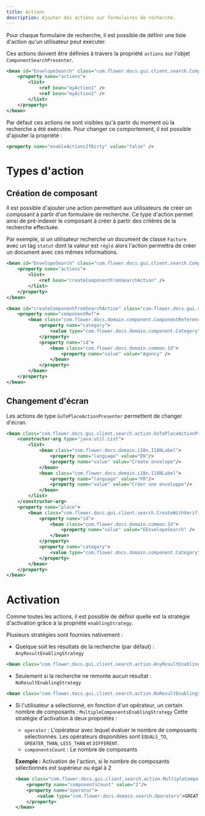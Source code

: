 ```yaml
---
title: Actions
description: Ajouter des actions sur formulaires de recherche.
---
```


Pour chaque formulaire de recherche, il est possible de définir une liste d'action qu'un utilisateur peut exécuter.

Ces actions doivent être définies à travers la propriété  ``actions`` sur l'objet `ComponentSearchPresenter`. 

```xml
<bean id="EnvelopeSearch" class="com.flower.docs.gui.client.search.ComponentSearchPresenter" scope="prototype">
	<property name="actions">
		<list>
			<ref bean="myAction1" />
			<ref bean="myAction2" />
		</list>
	</property>
</bean>
```


Par défaut ces actions ne sont visibles qu'à partir du moment où la recherche a été exécutée. Pour changer ce comportement, il est possible d'ajouter la propriété :   

```xml
<property name="enableActionsIfDirty" value="false" />
```

# Types d'action		

## Création de composant

Il est possible d'ajouter une action permettant aux utilisateurs de créer un composant à partir d'un formulaire de recherche. 
Ce type d'action permet ainsi de pré-indexer le composant à créer à partir des critères de la recherche effectuée. 

Par exemple, si un utilisateur recherche un document de classe ``Facture`` avec un tag ``statut`` dont la valeur est ``réglé`` alors l'action permettra de créer un document avec ces mêmes informations. 


```xml
<bean id="EnvelopeSearch" class="com.flower.docs.gui.client.search.ComponentSearchPresenter" scope="prototype">
	<property name="actions">
		<list>
			<ref bean="createComponentFromSearchAction" />
		</list>
	</property>
</bean>

<bean id="createComponentFromSearchAction" class="com.flower.docs.gui.client.search.action.ComponentCreationActionPresenter">
	<property name="componentRef">
		<bean class="com.flower.docs.domain.component.ComponentReference">
			<property name="category">
				<value type="com.flower.docs.domain.component.Category">FOLDER</value>
			</property>
			<property name="id">
				<bean class="com.flower.docs.domain.common.Id">
					<property name="value" value="Agency" />
				</bean>
			</property>
		</bean>
	</property>
</bean>
```

		
##  Changement d'écran 

Les actions de type ``GoToPlaceActionPresenter`` permettent de changer d'écran.


```xml
<bean class="com.flower.docs.gui.client.search.action.GoToPlaceActionPresenter">
	<constructor-arg type="java.util.List">
		<list>
			<bean class="com.flower.docs.domain.i18n.I18NLabel">
				<property name="language" value="EN"/>
				<property name="value" value="Create envelope"/>
			</bean>
			<bean class="com.flower.docs.domain.i18n.I18NLabel">
				<property name="language" value="FR"/>
				<property name="value" value="Créer une enveloppe"/>
			</bean>
		</list>
	</constructor-arg>
	<property name="place">
		<bean class="com.flower.docs.gui.client.search.CreateWithVerificationPlace">
			<property name="id">
				<bean class="com.flower.docs.domain.common.Id">
					<property name="value" value="EEnvelopeSearch" />
				</bean>
			</property>
			<property name="category">
				<value type="com.flower.docs.domain.component.Category">TASK</value>
			</property>
		</bean>
	</property>
</bean>
```


# Activation

Comme toutes les actions, il est possible de définir quelle est la stratégie d'activation grâce à la propriété ``enablingStrategy``. 

Plusieurs stratégies sont fournies nativement : 

* Quelque soit les résultats de la recherche (par défaut) : ``AnyResultEnablingStrategy``

```xml 
<bean class="com.flower.docs.gui.client.search.action.AnyResultEnablingStrategy" />
```

* Seulement si la recherche ne remonte aucun résultat : ``NoResultEnablingStrategy``

```xml 
<bean class="com.flower.docs.gui.client.search.action.NoResultEnablingStrategy" />
```

	
* Si l'utilisateur a sélectionné, en fonction d'un opérateur, un certain nombre de composants : ``MultipleComponentsEnablingStrategy``
Cette stratégie d'activation à deux propriétés : 
 
	* ``operator`` : L'opérateur avec lequel évaluer le nombre de composants sélectionnés. Les opérateurs disponibles sont ``EQUALS_TO``, ``GREATER_THAN``, ``LESS_THAN`` et ``DIFFERENT``.
	* ``componentsCount`` : Le nombre de composants 

	__Exemple :__ Activation de l'action, si le nombre de composants sélectionnés est supérieur ou égal à 2   
	
	```xml 
	<bean class="com.flower.docs.gui.client.search.action.MultipleComponentsEnablingStrategy">
		<property name="componentsCount" value="2"/>
		<property name="operator">
			<value type="com.flower.docs.domain.search.Operators">GREATER_THAN</value>
		</property>
	</bean>
	```